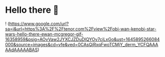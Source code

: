 # Hello there 👋

! (https://www.google.com/url?sa=i&url=https%3A%2F%2Ftenor.com%2Fview%2Fobi-wan-kenobi-star-wars-hello-there-ewan-mcgregor-gif-16358959&psig=AOvVaw2JYXCJZDuDlQYOv7ciLxGo&ust=1645895266084000&source=images&cd=vfe&ved=0CAsQjRxqFwoTCMjY_derm_YCFQAAAAAdAAAAABAS)
